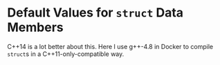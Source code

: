 Default Values for `struct` Data Members
========================================
C++14 is a lot better about this.  Here I use g++-4.8 in Docker to compile
`struct`s in a C++11-only-compatible way.
